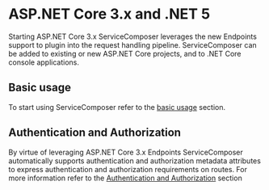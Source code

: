 <!--
GENERATED FILE - DO NOT EDIT
This file was generated by [MarkdownSnippets](https://github.com/SimonCropp/MarkdownSnippets).
Source File: /docs/mdsource/asp-net-core-3x/index.source.md
To change this file edit the source file and then run MarkdownSnippets.
-->

# ASP.NET Core 3.x and .NET 5

Starting ASP.NET Core 3.x ServiceComposer leverages the new Endpoints support to plugin into the request handling pipeline.
ServiceComposer can be added to existing or new ASP.NET Core projects, and to .NET Core console applications.

## Basic usage

To start using ServiceComposer refer to the [basic usage](basic-usage.md) section.

## Authentication and Authorization

By virtue of leveraging ASP.NET Core 3.x Endpoints ServiceComposer automatically supports authentication and authorization metadata attributes to express authentication and authorization requirements on routes. For more information refer to the [Authentication and Authorization](authentication-authorization.md) section

